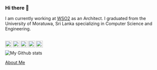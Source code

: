 ### Hi there 👋

I am currently working at [WSO2](https://wso2.com/) as an Architect. I graduated from the University of Moratuwa, Sri Lanka specializing in Computer Science and Engineering.

<br/>

<a href="https://twitter.com/PubuduSpace">
<img align="left" alt="Pubudu Gunatilaka | Twitter" width="22px" src="https://cdn.jsdelivr.net/npm/simple-icons@v3/icons/twitter.svg" />
</a>
<a href="https://www.linkedin.com/in/pubudugunatilaka/">
<img align="left" alt="Pubudu Gunatilaka" width="22px" src="https://cdn.jsdelivr.net/npm/simple-icons@v3/icons/linkedin.svg" />
</a>
<a href="https://medium.com/@pubudu538">
<img align="left" alt="Pubudu Gunatilaka" width="22px" src="https://cdn.jsdelivr.net/npm/simple-icons@v3/icons/medium.svg" />
</a>
<a href="https://www.instagram.com/pubci/">
<img align="left" alt="Pubudu Gunatilaka" width="22px" src="https://cdn.jsdelivr.net/npm/simple-icons@v3/icons/instagram.svg" />
</a>
<a href="https://stackoverflow.com/users/3176125/pubci">
<img align="left" alt="Pubudu Gunatilaka" width="22px" src="https://cdn.jsdelivr.net/npm/simple-icons@3.13.0/icons/stackoverflow.svg" />
</a>

<br />


![My Github stats](https://github-readme-stats.vercel.app/api?username=pubudu538&show_icons=true&hide_border=true)

[About Me](https://github.com/pubudu538/me)

<br />


<!--
**pubudu538/pubudu538** is a ✨ _special_ ✨ repository because its `README.md` (this file) appears on your GitHub profile.

Here are some ideas to get you started:

- 🔭 I’m currently working on ...
- 🌱 I’m currently learning ...
- 👯 I’m looking to collaborate on ...
- 🤔 I’m looking for help with ...
- 💬 Ask me about ...
- 📫 How to reach me: ...
- 😄 Pronouns: ...
- ⚡ Fun fact: ...
-->
